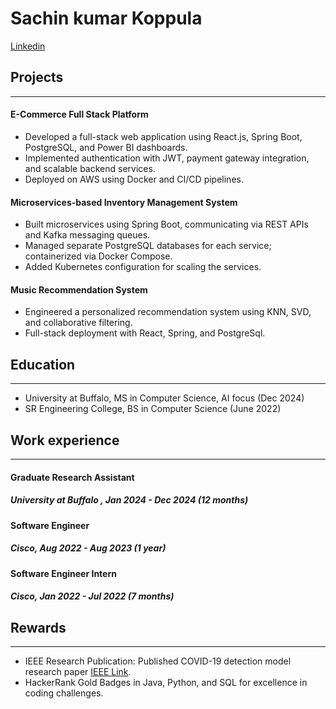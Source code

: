 
# Sachin kumar Koppula
[Linkedin](https://www.linkedin.com/in/sachinkumarkoppula/)


## Projects
---
#### E-Commerce Full Stack Platform
- Developed a full-stack web application using React.js, Spring Boot, PostgreSQL, and Power BI dashboards.
- Implemented authentication with JWT, payment gateway integration, and scalable backend services.
- Deployed on AWS using Docker and CI/CD pipelines.

#### Microservices-based Inventory Management System
- Built microservices using Spring Boot, communicating via REST APIs and Kafka messaging queues.
- Managed separate PostgreSQL databases for each service; containerized via Docker Compose.
- Added Kubernetes configuration for scaling the services.

#### Music Recommendation System
- Engineered a personalized recommendation system using KNN, SVD, and collaborative filtering.
- Full-stack deployment with React, Spring, and PostgreSql.

## Education
---
- University at Buffalo, MS in Computer Science, AI focus (Dec 2024)
- SR Engineering College, BS in Computer Science (June 2022)

## Work experience
---
#### Graduate Research Assistant
##### University at Buffalo , Jan 2024 - Dec 2024 (12 months)

####   Software Engineer
##### Cisco, Aug 2022 - Aug 2023 (1 year)

####   Software Engineer Intern
##### Cisco, Jan 2022 - Jul 2022 (7 months)




## Rewards
---
- IEEE Research Publication: Published COVID-19 detection model research paper [IEEE Link](https://ieeexplore.ieee.org/document/9792694).
- HackerRank Gold Badges in Java, Python, and SQL for excellence in coding challenges.
